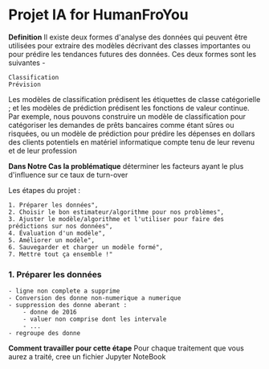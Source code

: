 # Projet IA for HumanFroYou 

**Definition** 
Il existe deux formes d'analyse des données qui peuvent être utilisées pour extraire des modèles décrivant des classes importantes ou pour prédire les tendances futures des données. Ces deux formes sont les suivantes -

    Classification
    Prévision

Les modèles de classification prédisent les étiquettes de classe catégorielle ; 
et les modèles de prédiction prédisent les fonctions de valeur continue. 
Par exemple, nous pouvons construire un modèle de classification pour catégoriser les demandes de prêts bancaires comme étant sûres ou risquées,
ou un modèle de prédiction pour prédire les dépenses en dollars des clients potentiels en matériel informatique compte tenu de leur revenu et de leur profession

**Dans Notre Cas la problématique**
 déterminer les facteurs ayant le plus d'influence sur ce taux de turn-over

Les étapes du projet :

    1. Préparer les données",
    2. Choisir le bon estimateur/algorithme pour nos problèmes",
    3. Ajuster le modèle/algorithme et l'utiliser pour faire des prédictions sur nos données",
    4. Évaluation d'un modèle",
    5. Améliorer un modèle",
    6. Sauvegarder et charger un modèle formé",
    7. Mettre tout ça ensemble !"

### 1. Préparer les données

    - ligne non complete a supprime
    - Conversion des donne non-numerique a numerique 
    - suppression des donne aberant :
        - donne de 2016
        - valuer non comprise dont les intervale 
        - ...
    - regroupe des donne 
**Comment travailler pour cette étape**
Pour chaque traitement que vous aurez a traité, cree un fichier Jupyter NoteBook

